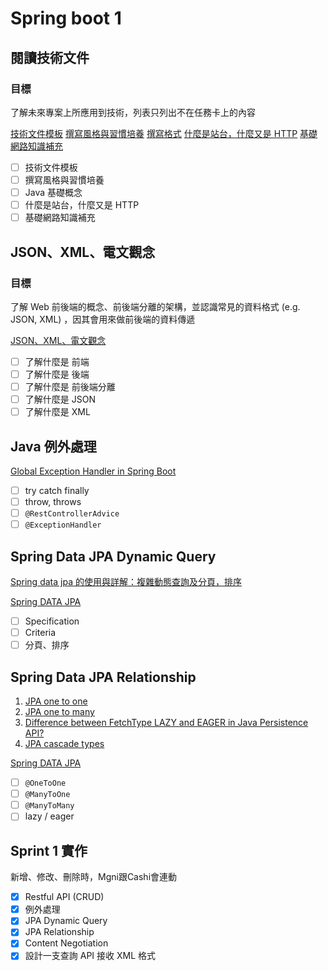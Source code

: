 # Spring boot 1

## 閱讀技術文件
### 目標
了解未來專案上所應用到技術，列表只列出不在任務卡上的內容

[技術文件模板](https://hackmd.io/@IDdlPCCwQoeX-9DvmEbLyw/S1XwG-lfj)
[撰寫風格與習慣培養](https://hackmd.io/@IDdlPCCwQoeX-9DvmEbLyw/S1vXaZlzs)
[撰寫格式](https://hackmd.io/@IDdlPCCwQoeX-9DvmEbLyw/SJsEAWefi)
[什麼是站台，什麼又是 HTTP](https://hackmd.io/@IDdlPCCwQoeX-9DvmEbLyw/SkOm1flGs)
[基礎網路知識補充](https://hackmd.io/@IDdlPCCwQoeX-9DvmEbLyw/HJK9gGefj)

- [ ] 技術文件模板
- [ ] 撰寫風格與習慣培養
- [ ] Java 基礎概念
- [ ] 什麼是站台，什麼又是 HTTP
- [ ] 基礎網路知識補充

## JSON、XML、電文觀念
### 目標
了解 Web 前後端的概念、前後端分離的架構，並認識常見的資料格式 (e.g. JSON, XML) ，因其會用來做前後端的資料傳遞

[JSON、XML、電文觀念](https://hackmd.io/@IDdlPCCwQoeX-9DvmEbLyw/rJsSJ90Zi)

- [ ] 了解什麼是 前端
- [ ] 了解什麼是 後端
- [ ] 了解什麼是 前後端分離
- [ ] 了解什麼是 JSON
- [ ] 了解什麼是 XML

## Java 例外處理

[Global Exception Handler in Spring Boot](https://hackmd.io/@IDdlPCCwQoeX-9DvmEbLyw/HJIc1cRWo)

- [ ] try catch finally
- [ ] throw, throws
- [ ] `@RestControllerAdvice`
- [ ] `@ExceptionHandler`

## Spring Data JPA Dynamic Query

[Spring data jpa 的使用與詳解：複雜動態查詢及分頁，排序](https://www.gushiciku.cn/pl/pTm9/zh-tw)

[Spring DATA JPA](https://hackmd.io/@IDdlPCCwQoeX-9DvmEbLyw/B1V0CtA-o)

- [ ] Specification
- [ ] Criteria
- [ ] 分頁、排序

## Spring Data JPA Relationship

1. [JPA one to one](https://attacomsian.com/blog/spring-data-jpa-one-to-one-mapping)
2. [JPA one to many](https://attacomsian.com/blog/spring-data-jpa-one-to-many-mapping)
3. [Difference between FetchType LAZY and EAGER in Java Persistence API?](https://stackoverflow.com/questions/2990799/difference-between-fetchtype-lazy-and-eager-in-java-persistence-api)
4. [JPA cascade types](https://howtodoinjava.com/hibernate/hibernate-jpa-cascade-types/)

[Spring DATA JPA](https://hackmd.io/@IDdlPCCwQoeX-9DvmEbLyw/B1V0CtA-o)

- [ ] `@OneToOne`
- [ ] `@ManyToOne`
- [ ] `@ManyToMany`
- [ ] lazy / eager

## Sprint 1 實作
新增、修改、刪除時，Mgni跟Cashi會連動
- [x] Restful API (CRUD)
- [x] 例外處理
- [x] JPA Dynamic Query
- [x] JPA Relationship
- [x] Content Negotiation
- [x] 設計一支查詢 API 接收 XML 格式

